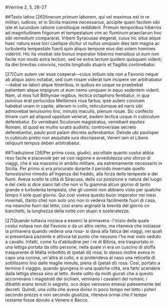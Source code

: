 #Verrine 2, 5, 26-27

##Testo latino
[26]Itinerum primum laborem, qui vel maximus est in re militari, iudices, et in Sicilia maxime necessarius, accipite quam facilem sibi iste et iucundum ratione consilioque reddiderit. Primum temporibus hibernis ad magnitudinem frigorum et tempestatum vim ac fluminum praeclarum hoc sibi remedium compararat. Vrbem Syracusas elegerat, cuius hic situs atque haec natura esse loci caelique dicitur ut nullus umquam dies tam magna ac turbulenta tempestate fuerit quin aliquo tempore eius diei solem homines viderint. Hic ita vivebat iste bonus imperator hibernis mensibus ut eum non facile non modo extra tectum, sed ne extra lectum quidem quisquam viderit; ita diei brevitas conviviis, noctis longitudo stupris et flagitiis continebatur.

[27]Cum autem ver esse coeperat—cuius initium iste non a Favonio neque ab aliquo astro notabat, sed cum rosam viderat tum incipere ver arbitrabatur—dabat se labori atque itineribus; in quibus eo usque se praebebat patientem atque impigrum ut eum nemo umquam in equo sedentem viderit. Nam, ut mos fuit Bithyniae regibus, lectica octaphoro ferebatur, in qua pulvinus erat perlucidus Melitensis rosa fartus; ipse autem coronam habebat unam in capite, alteram in collo, reticulumque ad naris sibi admovebat tenuissimo lino, minutis maculis, plenum rosae. Sic confecto itinere cum ad aliquod oppidum venerat, eadem lectica usque in cubiculum deferebatur. Eo veniebant Siculorum magistratus, veniebant equites Romani, id quod ex multis iuratis audistis; controversiae secreto deferebantur, paulo post palam decreta auferebantur. Deinde ubi paulisper in cubiculo pretio non aequitate iura discripserat, Veneri iam et Libero reliquum tempus deberi arbitrabatur.

##Traduzione
[26]Per prima cosa, giudici, ascoltate quanto costui abbia reso facile e piacevole per sé con ragione e avvedutezza uno sforzo di viaggi, che è sia massimo in ambito militare, sia estremamente necessario in Sicilia. Per primo si era procurato durante il periodo invernale quello famosissimo rimedio all'ingenza del freddo, alla forza delle tempeste e dei fiumi. Aveva scelto la città di Siracusa, della cui posizione e natura del luogo e del cielo si dice siano tali che non vi fu giammai alcun giorno di tanto grande e turbolenta tempesta, che gli uomini non abbiano visto per qualche tempo il sole quel giorno. Qui così viveva questo buon imperator nei mesi invernali, (tanto che) non solo uno non lo vedeva facilmente fuori di casa, ma neanche fuori dal letto; così erano arginate la brevità del giorno cn banchetti, la lunghezza della notte con stupri e sceleratezze.

[27]Quando tuttavia iniziava a esserci la primavera -l'inizio della quale costui notava non dal Favonio o da un altro vento, ma riteneva che iniziasse la primavera quando vedeva una rosa- si dava alla fatica dei viaggi, nei quali si presentava paziente e attivoa tal punto che nessuno l'ha mai visto seduto a cavallo. Infatti, come fu d'abitudine per i re di Bitinia, era trasportato in una lettiga portata da otto persone, nella quale vi era un cuscino di stoffa trasparente di Malta imbottito di (petali di) rosa; lo stesso inoltre aveva in capo una corona, un'altra al collo, e si protendeva al naso una reticella di sottilissimo lino dalle maglie minute, piena di (petali di) rosa. Così, portato a termine il viaggio, quando giungeva in una qualche città, era fatto scendere dalla lettiga stessa sino al letto. Avete udito da molti giurati che a questo accorrevano i magistrati dei siciliani, venivano i cavalieri dei romani; i dibattiti erano tenuti in segreto, oco dopo venivano emessi palesemente dei decreti. Quindi, una volta che aveva diviso in poco tempo nel letto i poteri secondo prezzo e non secondo giustizia, riteneva ormai che il tempo restante fosse dovuto a Venere e Bacco.
